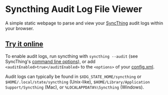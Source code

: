 # Syncthing Audit Log File Viewer

A simple static webpage to parse and view your [SyncThing](https://syncthing.net/) audit logs within your browser.

## [Try it online](https://html-preview.github.io/?url=https://github.com/sgorpi/syncthing_audit_log_viewer/blob/main/index.html)

To enable audit logs, run syncthing with `syncthing --audit` (see SyncThing's [command line options](https://docs.syncthing.net/users/syncthing.html#cmdoption-audit)),
or add `<auditEnabled>true</auditEnabled>` to the `<options>` of your [config.xml](https://docs.syncthing.net/users/config.html#config-option-options.auditenabled).

Audit logs can typically be found in 
`$XDG_STATE_HOME/syncthing` or `$HOME/.local/state/syncthing` (Unix-like),
`$HOME/Library/Application Support/Syncthing` (Mac), 
or `%LOCALAPPDATA%\Syncthing` (Windows).
